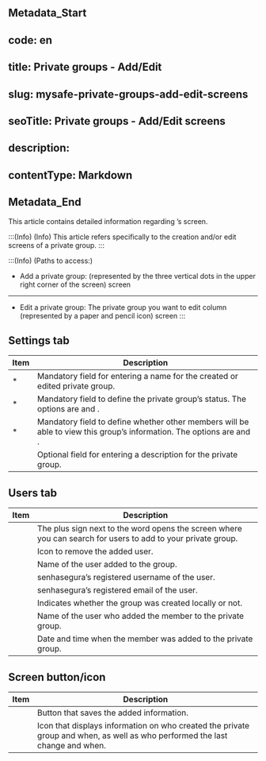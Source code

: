 ## Metadata_Start 
## code: en
## title: Private groups - Add/Edit 
## slug: mysafe-private-groups-add-edit-screens 
## seoTitle: Private groups - Add/Edit screens 
## description:  
## contentType: Markdown 
## Metadata_End
This article contains detailed information regarding ’s  screen. 

:::(Info) (Info)
This article refers specifically to the creation and/or edit screens of a private group.
:::

:::(Info) (Paths to access:)

* Add a private group:
 (represented by the three vertical dots in the upper right corner of the screen)  screen 
----

* Edit a private group:
 The private group you want to edit  column  (represented by a paper and pencil icon)  screen
:::

## Settings tab



| Item | Description |
| --- | --- |
|* | Mandatory field for entering a name for the created or edited private group. |
| * | Mandatory field to define the private group’s status. The options are  and . |
| * | Mandatory field to define whether other members will be able to view this group’s information. The options are  and . |
|  | Optional field for entering a description for the private group. |

## Users tab


| Item | Description |
| --- | --- |
|  | The plus sign next to the word  opens the  screen where you can search for users to add to your private group. |
|  | Icon to remove the added user. |
|  |  Name of the user added to the group. |
|  | senhasegura’s registered username of the user. |
|  | senhasegura’s registered email of the user. |
|  | Indicates whether the group was created locally or not. |
|  | Name of the user who added the member to the private group. |
|  | Date and time when the member was added to the private group. |

## Screen button/icon

| Item | Description |
| --- | --- |
|  | Button that saves the added information. |
|  | Icon that displays information on who created the private group and when, as well as who performed the last change and when. |